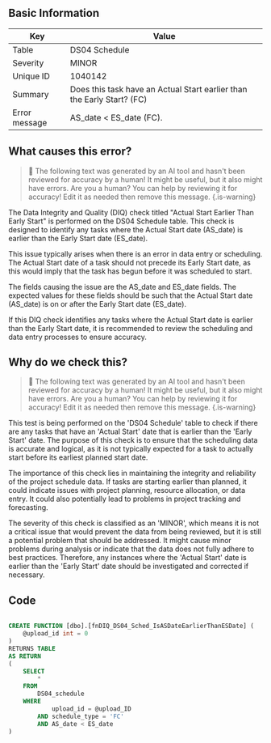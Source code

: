 ## Basic Information
| Key         | Value          |
|-------------|----------------|
| Table       | DS04 Schedule |
| Severity    | MINOR |
| Unique ID   | 1040142   |
| Summary     | Does this task have an Actual Start earlier than the Early Start? (FC) |
| Error message | AS_date < ES_date (FC). |

## What causes this error?

> :robot: The following text was generated by an AI tool and hasn't been reviewed for accuracy by a human! It might be useful, but it also might have errors. Are you a human? You can help by reviewing it for accuracy! Edit it as needed then remove this message.
{.is-warning}

The Data Integrity and Quality (DIQ) check titled "Actual Start Earlier Than Early Start" is performed on the DS04 Schedule table. This check is designed to identify any tasks where the Actual Start date (AS_date) is earlier than the Early Start date (ES_date). 

This issue typically arises when there is an error in data entry or scheduling. The Actual Start date of a task should not precede its Early Start date, as this would imply that the task has begun before it was scheduled to start. 

The fields causing the issue are the AS_date and ES_date fields. The expected values for these fields should be such that the Actual Start date (AS_date) is on or after the Early Start date (ES_date). 

If this DIQ check identifies any tasks where the Actual Start date is earlier than the Early Start date, it is recommended to review the scheduling and data entry processes to ensure accuracy.
## Why do we check this?

> :robot: The following text was generated by an AI tool and hasn't been reviewed for accuracy by a human! It might be useful, but it also might have errors. Are you a human? You can help by reviewing it for accuracy! Edit it as needed then remove this message.
{.is-warning}

This test is being performed on the 'DS04 Schedule' table to check if there are any tasks that have an 'Actual Start' date that is earlier than the 'Early Start' date. The purpose of this check is to ensure that the scheduling data is accurate and logical, as it is not typically expected for a task to actually start before its earliest planned start date.

The importance of this check lies in maintaining the integrity and reliability of the project schedule data. If tasks are starting earlier than planned, it could indicate issues with project planning, resource allocation, or data entry. It could also potentially lead to problems in project tracking and forecasting.

The severity of this check is classified as an 'MINOR', which means it is not a critical issue that would prevent the data from being reviewed, but it is still a potential problem that should be addressed. It might cause minor problems during analysis or indicate that the data does not fully adhere to best practices. Therefore, any instances where the 'Actual Start' date is earlier than the 'Early Start' date should be investigated and corrected if necessary.
## Code

```sql

CREATE FUNCTION [dbo].[fnDIQ_DS04_Sched_IsASDateEarlierThanESDate] (
	@upload_id int = 0
)
RETURNS TABLE
AS RETURN
(
	SELECT
		*
	FROM
		DS04_schedule
	WHERE
			upload_id = @upload_ID
		AND schedule_type = 'FC'
		AND AS_date < ES_date
)
```
